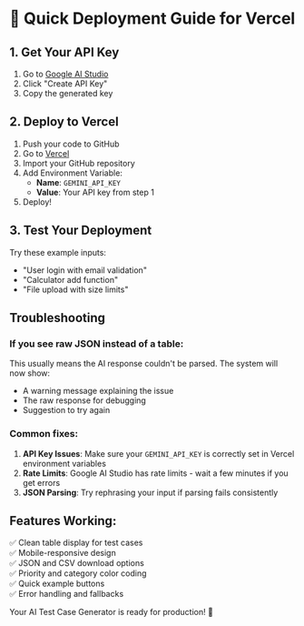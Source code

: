 # 🚀 Quick Deployment Guide for Vercel

## 1. Get Your API Key
1. Go to [Google AI Studio](https://aistudio.google.com/app/apikey)
2. Click "Create API Key"
3. Copy the generated key

## 2. Deploy to Vercel
1. Push your code to GitHub
2. Go to [Vercel](https://vercel.com)
3. Import your GitHub repository
4. Add Environment Variable:
   - **Name**: `GEMINI_API_KEY`
   - **Value**: Your API key from step 1
5. Deploy!

## 3. Test Your Deployment
Try these example inputs:
- "User login with email validation"
- "Calculator add function"
- "File upload with size limits"

## Troubleshooting

### If you see raw JSON instead of a table:
This usually means the AI response couldn't be parsed. The system will now show:
- A warning message explaining the issue
- The raw response for debugging
- Suggestion to try again

### Common fixes:
1. **API Key Issues**: Make sure your `GEMINI_API_KEY` is correctly set in Vercel environment variables
2. **Rate Limits**: Google AI Studio has rate limits - wait a few minutes if you get errors
3. **JSON Parsing**: Try rephrasing your input if parsing fails consistently

## Features Working:
✅ Clean table display for test cases  
✅ Mobile-responsive design  
✅ JSON and CSV download options  
✅ Priority and category color coding  
✅ Quick example buttons  
✅ Error handling and fallbacks  

Your AI Test Case Generator is ready for production! 🎉
